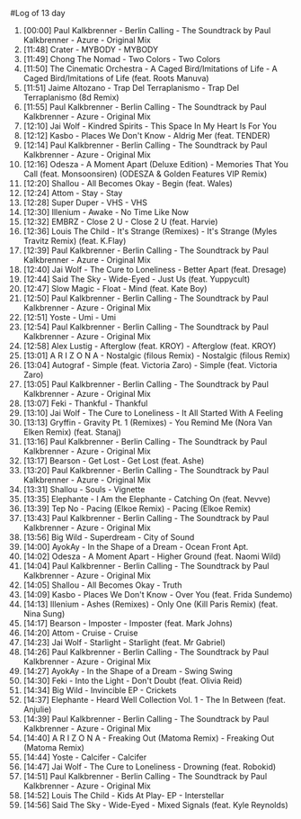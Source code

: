 #Log of 13 day

1. [00:00] Paul Kalkbrenner - Berlin Calling - The Soundtrack by Paul Kalkbrenner - Azure - Original Mix
1. [11:48] Crater - MYBODY - MYBODY
1. [11:49] Chong The Nomad - Two Colors - Two Colors
1. [11:50] The Cinematic Orchestra - A Caged Bird/Imitations of Life - A Caged Bird/Imitations of Life (feat. Roots Manuva)
1. [11:51] Jaime Altozano - Trap Del Terraplanismo - Trap Del Terraplanismo (8d Remix)
1. [11:55] Paul Kalkbrenner - Berlin Calling - The Soundtrack by Paul Kalkbrenner - Azure - Original Mix
1. [12:10] Jai Wolf - Kindred Spirits - This Space In My Heart Is For You
1. [12:12] Kasbo - Places We Don't Know - Aldrig Mer (feat. TENDER)
1. [12:14] Paul Kalkbrenner - Berlin Calling - The Soundtrack by Paul Kalkbrenner - Azure - Original Mix
1. [12:16] Odesza - A Moment Apart (Deluxe Edition) - Memories That You Call (feat. Monsoonsiren) (ODESZA & Golden Features VIP Remix)
1. [12:20] Shallou - All Becomes Okay - Begin (feat. Wales)
1. [12:24] Attom - Stay - Stay
1. [12:28] Super Duper - VHS - VHS
1. [12:30] Illenium - Awake - No Time Like Now
1. [12:32] EMBRZ - Close 2 U - Close 2 U (feat. Harvie)
1. [12:36] Louis The Child - It's Strange (Remixes) - It's Strange (Myles Travitz Remix) (feat. K.Flay)
1. [12:39] Paul Kalkbrenner - Berlin Calling - The Soundtrack by Paul Kalkbrenner - Azure - Original Mix
1. [12:40] Jai Wolf - The Cure to Loneliness - Better Apart (feat. Dresage)
1. [12:44] Said The Sky - Wide-Eyed - Just Us (feat. Yuppycult)
1. [12:47] Slow Magic - Float - Mind (feat. Kate Boy)
1. [12:50] Paul Kalkbrenner - Berlin Calling - The Soundtrack by Paul Kalkbrenner - Azure - Original Mix
1. [12:51] Yoste - Umi - Umi
1. [12:54] Paul Kalkbrenner - Berlin Calling - The Soundtrack by Paul Kalkbrenner - Azure - Original Mix
1. [12:58] Alex Lustig - Afterglow (feat. KROY) - Afterglow (feat. KROY)
1. [13:01] A R I Z O N A - Nostalgic (filous Remix) - Nostalgic (filous Remix)
1. [13:04] Autograf - Simple (feat. Victoria Zaro) - Simple (feat. Victoria Zaro)
1. [13:05] Paul Kalkbrenner - Berlin Calling - The Soundtrack by Paul Kalkbrenner - Azure - Original Mix
1. [13:07] Feki - Thankful - Thankful
1. [13:10] Jai Wolf - The Cure to Loneliness - It All Started With A Feeling
1. [13:13] Gryffin - Gravity Pt. 1 (Remixes) - You Remind Me (Nora Van Elken Remix) (feat. Stanaj)
1. [13:16] Paul Kalkbrenner - Berlin Calling - The Soundtrack by Paul Kalkbrenner - Azure - Original Mix
1. [13:17] Bearson - Get Lost - Get Lost (feat. Ashe)
1. [13:20] Paul Kalkbrenner - Berlin Calling - The Soundtrack by Paul Kalkbrenner - Azure - Original Mix
1. [13:31] Shallou - Souls - Vignette
1. [13:35] Elephante - I Am the Elephante - Catching On (feat. Nevve)
1. [13:39] Tep No - Pacing (Elkoe Remix) - Pacing (Elkoe Remix)
1. [13:43] Paul Kalkbrenner - Berlin Calling - The Soundtrack by Paul Kalkbrenner - Azure - Original Mix
1. [13:56] Big Wild - Superdream - City of Sound
1. [14:00] AyokAy - In the Shape of a Dream - Ocean Front Apt.
1. [14:02] Odesza - A Moment Apart - Higher Ground (feat. Naomi Wild)
1. [14:04] Paul Kalkbrenner - Berlin Calling - The Soundtrack by Paul Kalkbrenner - Azure - Original Mix
1. [14:05] Shallou - All Becomes Okay - Truth
1. [14:09] Kasbo - Places We Don't Know - Over You (feat. Frida Sundemo)
1. [14:13] Illenium - Ashes (Remixes) - Only One (Kill Paris Remix) (feat. Nina Sung)
1. [14:17] Bearson - Imposter - Imposter (feat. Mark Johns)
1. [14:20] Attom - Cruise - Cruise
1. [14:23] Jai Wolf - Starlight - Starlight (feat. Mr Gabriel)
1. [14:26] Paul Kalkbrenner - Berlin Calling - The Soundtrack by Paul Kalkbrenner - Azure - Original Mix
1. [14:27] AyokAy - In the Shape of a Dream - Swing Swing
1. [14:30] Feki - Into the Light - Don't Doubt (feat. Olivia Reid)
1. [14:34] Big Wild - Invincible EP - Crickets
1. [14:37] Elephante - Heard Well Collection Vol. 1 - The In Between (feat. Anjulie)
1. [14:39] Paul Kalkbrenner - Berlin Calling - The Soundtrack by Paul Kalkbrenner - Azure - Original Mix
1. [14:40] A R I Z O N A - Freaking Out (Matoma Remix) - Freaking Out (Matoma Remix)
1. [14:44] Yoste - Calcifer - Calcifer
1. [14:47] Jai Wolf - The Cure to Loneliness - Drowning (feat. Robokid)
1. [14:51] Paul Kalkbrenner - Berlin Calling - The Soundtrack by Paul Kalkbrenner - Azure - Original Mix
1. [14:52] Louis The Child - Kids At Play- EP - Interstellar
1. [14:56] Said The Sky - Wide-Eyed - Mixed Signals (feat. Kyle Reynolds)
